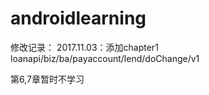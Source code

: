﻿# androidlearning
修改记录：
2017.11.03：添加chapter1
loanapi/biz/ba/payaccount/lend/doChange/v1

第6,7章暂时不学习
